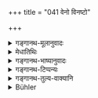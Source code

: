 +++
title = "041 वेनो विनष्टो"

+++

<details><summary>गङ्गानथ-मूलानुवादः</summary>

It was through want of discipline that Vena perished, as also King Nahuṣa, Sudās, Paijavana, Sumukha and Nimi.—(41)
</details>

<details><summary>मेधातिथिः</summary>

उभयत्राप्य् उदाहरणानि लोकसिद्धानि वर्णयन्ति । एतानि महाभारताद् आख्यानानि ज्ञेयानि ॥ ७.४१ ॥
</details>

<details><summary>गङ्गानथ-भाष्यानुवादः</summary>

In support of both assertions they cite instances of well-known Kings. The stories of these Kings are to be learnt from the *Mahābhārata*.—(41)

VERSE (42)

But through discipline pṛthu and manu obtained kingdoms, kubera obtained the lordship of wealth and the son of gādhi attained brāhmaṇahood.—(42)

‘*The son of Gadhi* (*Gādhi*?) *attained Brāhmaṇahood*.’—

*Objection*—“*In* connection with the subject of Kings and kingdoms,
where was the occasion for citing an instance of the attaining of
*Brāhmaṇahood?* It was necessary to cite cases of the obtaining of
kingdoms only, as was done in the first half of the verse.”

Our answer is that as a matter of fact a higher caste is more difficult to attain than sovereignty over riches; because the higher caste carries with it all its privileges.

*Objection*— “But how can, *vinaya*, discipline, be the cause of that?
‘Discipline’ consists in such qualifications as—the proper employment of the six means of success, alertness, thrift, non-avariciousness, freedom from evil habits, and so forth; and not
</details>

<details><summary>गङ्गानथ-टिप्पन्यः</summary>

“Vena is often taken as a type of an undisciplined king. He was the son of Sunīthā and father to Pṛthu......Nahuṣa, son of Āyuṣ (the Mahābhārata I and V), was ruined by love and ambition... Sudās was king at the time of the great Vaśiṣṭha, and a leader of the Tṛtsu (Ṛgveda VII. 18)... Sumukha is unknown to me. Nimi is said to be a Videha king”—Hopkins.

Gharpure notes the following references to the *Mahābhārata*;—(1) Droṇaparva (69);—(2) Śāntiparva (28-137, 58-102);—(3) Ādiparva (63-5, 69-29);—(4) Udyogaparva (101-12);—(5) Bhīṣmaparva (6-14);—(6) Sabhā-parva (8-9). These are meant to refer respectively to the six kings mentioned in the text.

This verse is quoted in *Vīramitrodaya* (Rājanīti, p. 119), which notes that Sudāsa was the son of Paijavana.
</details>

<details><summary>गङ्गानथ-तुल्य-वाक्यानि</summary>

*Gautama* (It. 3).—‘The king shall be fully instructed in the threefold
science and in Logic.’

*Yājñavalkya* (1. 310).—‘Fully instructed in Logic, in Political
Science, in Agricultural Science and in the Threefold Science (Vedas).’

*Arthasāstra* (pp. 34-35).—‘The discipline of the sciences is obtained
through the authority of the professors of each; for the sake of this discipline one should always remain in constant touch with those learned in the sciences.’

*Kāmandaka* (1.59,03,66).—‘Association with the Preceptor bestows
knowledge of the scriptures; knowledge of the scriptures increases humility. A king who is modest under culture never sinks under calamities. A king well-versed in polity, practising self-control, very soon attains to that shining pitch of prosperity that has been attained by other divine kings. The Preceptor is worshipped for the acquisition of learning; learning which has been mastered becomes instrumental in enhancing the prudence of the illustrious; and the habit of acting by prudence leads to prosperity.’
</details>

<details><summary>Bühler</summary>

041	Through a want of humility Vena perished, likewise king Nahusha, Sudas, the son of Pigavana, Sumukha, and Nemi.
</details>
